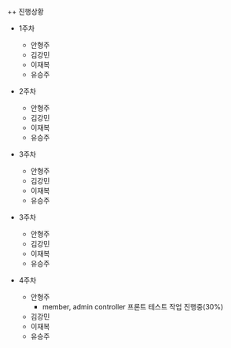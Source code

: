 ++ 진행상황

+ 1주차
  + 안형주
  + 김강민
  + 이재복
  + 유승주
  
+ 2주차
  + 안형주
  + 김강민
  + 이재복
  + 유승주
+ 3주차
  + 안형주
  + 김강민
  + 이재복
  + 유승주
+ 3주차
  + 안형주
  + 김강민
  + 이재복
  + 유승주

+ 4주차
  + 안형주
    + member, admin controller 프론트 테스트 작업 진행중(30%)
  + 김강민
  + 이재복
  + 유승주
    
